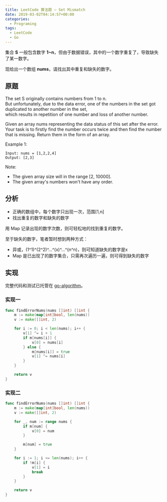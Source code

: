 ```yaml
---
title: LeetCode 算法题 – Set Mismatch
date: 2019-03-02T04:14:57+00:00
categories:
  - Programing
tags:
  - LeetCode
  - Go
---
```


集合 **S** 一般包含数字 **1~n**，但由于数据错误，其中的一个数字重复了，导致缺失了某一数字。

现给出一个数组 **nums**，请找出其中重复和缺失的数字。

<!--more-->

## 原题

The set S originally contains numbers from 1 to n.  
But unfortunately, due to the data error, one of the numbers in the set got duplicated to another number in the set,  
which results in repetition of one number and loss of another number.

Given an array nums representing the data status of this set after the error.  
Your task is to firstly find the number occurs twice and then find the number that is missing. Return them in the form of an array.

Example 1:

    Input: nums = [1,2,2,4]
    Output: [2,3]

Note:

  * The given array size will in the range [2, 10000].
  * The given array's numbers won't have any order.

## 分析

  * 正确的数组中，每个数字只出现一次，范围[1,n]
  * 找出重复的数字和缺失的数字

用 Map 记录出现的数字次数，则可轻松地的找到重复的数字。

至于缺失的数字，笔者暂时想到两种方式：

  * 异或，(1^1)^(2^2)^...^(x)^...^(n^n)，则可知道缺失的数字是x
  * Map 是已出现了的数字集合，只需再次遍历一遍，则可得到缺失的数字

## 实现

完整代码和测试已托管在 [go-algorithm][1]。

### 实现一

```go
func findErrorNums(nums []int) []int {
    m := make(map[int]bool, len(nums))
    v := make([]int, 2)

    for i := 0; i < len(nums); i++ {
        v[1] ^= i + 1
        if m[nums[i]] {
            v[0] = nums[i]
        } else {
            m[nums[i]] = true
            v[1] ^= nums[i]
        }
    }

    return v
}
```

### 实现二

```go
func findErrorNums(nums []int) []int {
    m := make(map[int]bool, len(nums))
    v := make([]int, 2)

    for _, num := range nums {
        if m[num] {
            v[0] = num
        }

        m[num] = true
    }

    for i := 1; i <= len(nums); i++ {
        if !m[i] {
            v[1] = i
            break
        }
    }

    return v
}
```

 [1]: https://github.com/razonyang/go-algorithm
